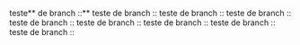 teste** de branch
::**
teste de branch
::
teste de branch
::
teste de branch
::
teste de branch
::
teste de branch
::
teste de branch
::
teste de branch
::
teste de branch
::
